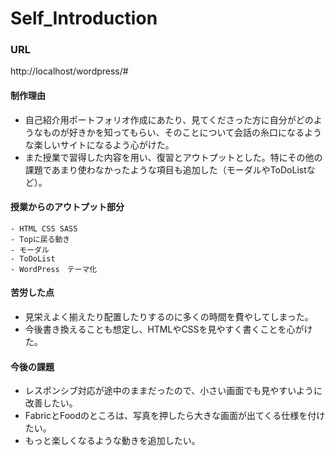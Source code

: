 # Self_Introduction
### URL
http://localhost/wordpress/#

#### 制作理由 
- 自己紹介用ポートフォリオ作成にあたり、見てくださった方に自分がどのようなものが好きかを知ってもらい、そのことについて会話の糸口になるような楽しいサイトになるよう心がけた。
- また授業で習得した内容を用い、復習とアウトプットとした。特にその他の課題であまり使わなかったような項目も追加した（モーダルやToDoListなど）。

#### 授業からのアウトプット部分
    - HTML CSS SASS
    - Topに戻る動き
    - モーダル
    - ToDoList
    - WordPress　テーマ化
    
#### 苦労した点
- 見栄えよく揃えたり配置したりするのに多くの時間を費やしてしまった。
- 今後書き換えることも想定し、HTMLやCSSを見やすく書くことを心がけた。


#### 今後の課題
- レスポンシブ対応が途中のままだったので、小さい画面でも見やすいように改善したい。
- FabricとFoodのところは、写真を押したら大きな画面が出てくる仕様を付けたい。
- もっと楽しくなるような動きを追加したい。



